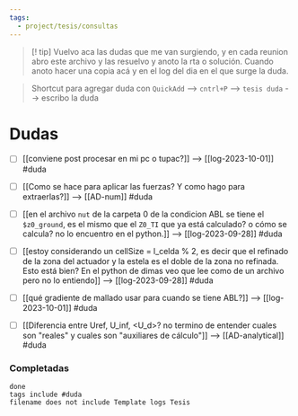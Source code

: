 ```yaml
---
tags:
  - project/tesis/consultas
---
```

>[! tip] Vuelvo aca las dudas que me van surgiendo, y en cada reunion abro este archivo y las resuelvo y anoto la rta o solución. Cuando anoto hacer una copia acá y en el log del dia en el que surge la duda.

> Shortcut para agregar duda con `QuickAdd` --> `cntrl+P` --> `tesis duda` --> escribo la duda
# Dudas
- [ ] [[conviene post procesar en mi pc o tupac?]] --> [[log-2023-10-01]] #duda
- [ ] [[Como se hace para aplicar las fuerzas? Y como hago para extraerlas?]] --> [[AD-num]] #duda
- [ ] [[en el archivo `nut` de la carpeta 0 de la condicion ABL se tiene el `$z0_ground`, es el mismo que el `Z0_TI` que ya está calculado? o cómo se calcula? no lo encuentro en el python.]] --> [[log-2023-09-28]] #duda
- [ ] [[estoy considerando un cellSize = l_celda % 2, es decir que el refinado de la zona del actuador y la estela es el doble de la zona no refinada. Esto está bien? En el python de dimas veo que lee como de un archivo pero no lo entiendo]] --> [[log-2023-09-28]] #duda
- [ ] [[qué gradiente de mallado usar para cuando se tiene ABL?]] --> [[log-2023-10-01]] #duda
- [ ] [[Diferencia entre Uref, U_inf, <U_d>? no termino de entender cuales son "reales" y cuales son "auxiliares de cálculo"]] --> [[AD-analytical]] #duda




### Completadas
```tasks
done
tags include #duda
filename does not include Template logs Tesis
```
